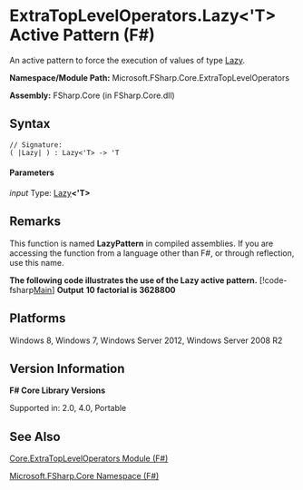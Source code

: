 # ExtraTopLevelOperators.Lazy<'T> Active Pattern (F#)

An active pattern to force the execution of values of type [Lazy](http://msdn.microsoft.com/en-us/library/b29d0af5-6efb-4a55-a278-2662a4ecc489).

**Namespace/Module Path:** Microsoft.FSharp.Core.ExtraTopLevelOperators

**Assembly:** FSharp.Core (in FSharp.Core.dll)


## Syntax

```
// Signature:
( |Lazy| ) : Lazy<'T> -> 'T
```

#### Parameters
*input*
Type: [Lazy](http://msdn.microsoft.com/en-us/library/b29d0af5-6efb-4a55-a278-2662a4ecc489)**&lt;'T&gt;**




## Remarks
This function is named **LazyPattern** in compiled assemblies. If you are accessing the function from a language other than F#, or through reflection, use this name.

**The following code illustrates the use of the Lazy active pattern.**
[!code-fsharp[Main](snippets/fscorelib2/snippet8.fs)]
**Output**
**10 factorial is 3628800**
## Platforms
Windows 8, Windows 7, Windows Server 2012, Windows Server 2008 R2


## Version Information
**F# Core Library Versions**

Supported in: 2.0, 4.0, Portable




## See Also
[Core.ExtraTopLevelOperators Module &#40;F&#35;&#41;](Core.ExtraTopLevelOperators+Module+%28FSharp%29.md)

[Microsoft.FSharp.Core Namespace &#40;F&#35;&#41;](Microsoft.FSharp.Core+Namespace+%28FSharp%29.md)


